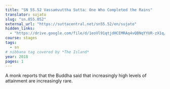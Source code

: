 ```yaml
---
title: "SN 55.52 Vassaṁvuttha Sutta: One Who Completed the Rains"
translator: sujato
slug: "sn.055.052"
external_url: "https://suttacentral.net/sn55.52/en/sujato"
hidden_links:
  - "https://drive.google.com/file/d/1eoVl91qtjdHCEMRAq4vQBNqYYUR-zX1q/view?usp=drivesdk"
course: stages
tags:
  - sn
# nibbana tag covered by *The Island*
year: 2018
pages: 1
---
```


A monk reports that the Buddha said that increasingly high levels of attainment are increasingly rare.
